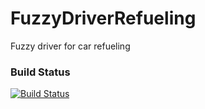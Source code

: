 # FuzzyDriverRefueling
Fuzzy driver for car refueling
### Build Status
[![Build Status](https://travis-ci.org/MiszelHub/FuzzyDriverRefueling.svg?branch=master)](https://travis-ci.org/MiszelHub/FuzzyDriverRefueling)
